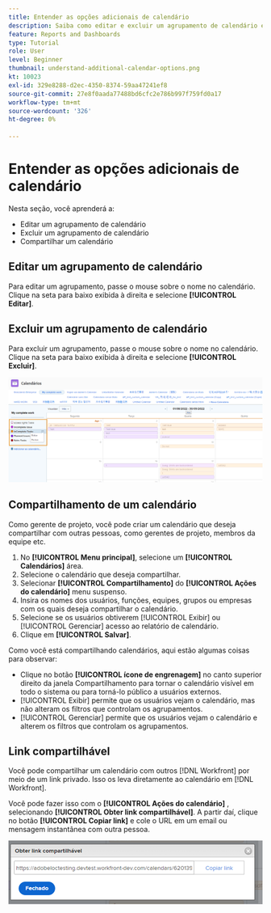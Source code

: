 ```yaml
---
title: Entender as opções adicionais de calendário
description: Saiba como editar e excluir um agrupamento de calendário e como compartilhar um calendário.
feature: Reports and Dashboards
type: Tutorial
role: User
level: Beginner
thumbnail: understand-additional-calendar-options.png
kt: 10023
exl-id: 329e8288-d2ec-4350-8374-59aa47241ef8
source-git-commit: 27e8f0aada77488bd6cfc2e786b997f759fd0a17
workflow-type: tm+mt
source-wordcount: '326'
ht-degree: 0%

---
```


# Entender as opções adicionais de calendário

Nesta seção, você aprenderá a:

* Editar um agrupamento de calendário
* Excluir um agrupamento de calendário
* Compartilhar um calendário

## Editar um agrupamento de calendário

Para editar um agrupamento, passe o mouse sobre o nome no calendário. Clique na seta para baixo exibida à direita e selecione **[!UICONTROL Editar]**.

## Excluir um agrupamento de calendário

Para excluir um agrupamento, passe o mouse sobre o nome no calendário. Clique na seta para baixo exibida à direita e selecione **[!UICONTROL Excluir]**.

![Uma imagem de uma tela mostrando a opção Excluir agrupamento de calendário](assets/calendar-3-0.png)

## Compartilhamento de um calendário

Como gerente de projeto, você pode criar um calendário que deseja compartilhar com outras pessoas, como gerentes de projeto, membros da equipe etc.

1. No **[!UICONTROL Menu principal]**, selecione um **[!UICONTROL Calendários]** área.
1. Selecione o calendário que deseja compartilhar.
1. Selecionar **[!UICONTROL Compartilhamento]** do **[!UICONTROL Ações do calendário]** menu suspenso.
1. Insira os nomes dos usuários, funções, equipes, grupos ou empresas com os quais deseja compartilhar o calendário.
1. Selecione se os usuários obtiverem [!UICONTROL Exibir] ou [!UICONTROL Gerenciar] acesso ao relatório de calendário.
1. Clique em **[!UICONTROL Salvar]**.

Como você está compartilhando calendários, aqui estão algumas coisas para observar:

* Clique no botão **[!UICONTROL ícone de engrenagem]** no canto superior direito da janela Compartilhamento para tornar o calendário visível em todo o sistema ou para torná-lo público a usuários externos.
* [!UICONTROL Exibir] permite que os usuários vejam o calendário, mas não alteram os filtros que controlam os agrupamentos.
* [!UICONTROL Gerenciar] permite que os usuários vejam o calendário e alterem os filtros que controlam os agrupamentos.

## Link compartilhável

Você pode compartilhar um calendário com outros [!DNL Workfront] por meio de um link privado. Isso os leva diretamente ao calendário em [!DNL Workfront].

Você pode fazer isso com o **[!UICONTROL Ações do calendário]** , selecionando **[!UICONTROL Obter link compartilhável]**. A partir daí, clique no botão **[!UICONTROL Copiar link]** e cole o URL em um email ou mensagem instantânea com outra pessoa.

![Uma imagem de um [!UICONTROL Obter link compartilhável] tela](assets/calendar-3-1.png)
